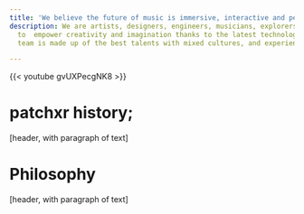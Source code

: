 ```yaml
---
title: 'We believe the future of music is immersive, interactive and personalized '
description: We are artists, designers, engineers, musicians, explorers, all unified
  to  empower creativity and imagination thanks to the latest technologies. Our international
  team is made up of the best talents with mixed cultures, and experiences.

---
```

{{< youtube gvUXPecgNK8 >}}

# patchxr history; 

[header, with paragraph of text]

# Philosophy 

[header, with paragraph of text]
